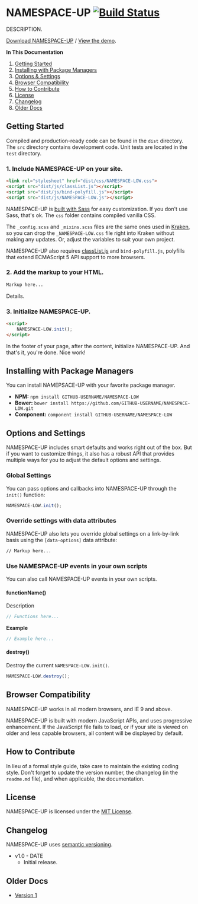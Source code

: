 # NAMESPACE-UP [![Build Status](https://travis-ci.org/GITHUB-USERNAME/NAMESPACE-LOW.svg)](https://travis-ci.org/GITHUB-USERNAME/NAMESPACE-LOW)
DESCRIPTION.

[Download NAMESPACE-UP](https://github.com/GITHUB-USERNAME/NAMESPACE-LOW/archive/master.zip) / [View the demo](http://GITHUB-USERNAME.github.io/NAMESPACE-LOW/).

**In This Documentation**

1. [Getting Started](#getting-started)
2. [Installing with Package Managers](#installing-with-package-managers)
3. [Options & Settings](#options-and-settings)
4. [Browser Compatibility](#browser-compatibility)
5. [How to Contribute](#how-to-contribute)
6. [License](#license)
7. [Changelog](#changelog)
8. [Older Docs](#older-docs)



## Getting Started

Compiled and production-ready code can be found in the `dist` directory. The `src` directory contains development code. Unit tests are located in the `test` directory.

### 1. Include NAMESPACE-UP on your site.

```html
<link rel="stylesheet" href="dist/css/NAMESPACE-LOW.css">
<script src="dist/js/classList.js"></script>
<script src="dist/js/bind-polyfill.js"></script>
<script src="dist/js/NAMESPACE-LOW.js"></script>
```

NAMESPACE-UP is [built with Sass](http://sass-lang.com/) for easy customization. If you don't use Sass, that's ok. The `css` folder contains compiled vanilla CSS.

The `_config.scss` and `_mixins.scss` files are the same ones used in [Kraken](http://GITHUB-USERNAME.github.io/kraken/), so you can drop the `_NAMESPACE-LOW.css` file right into Kraken without making any updates. Or, adjust the variables to suit your own project.

NAMESPACE-UP also requires [classList.js](https://github.com/eligrey/classList.js) and `bind-polyfill.js`, polyfills that extend ECMAScript 5 API support to more browsers.

### 2. Add the markup to your HTML.

```html
Markup here...
```

Details.

### 3. Initialize NAMESPACE-UP.

```html
<script>
	NAMESPACE-LOW.init();
</script>
```

In the footer of your page, after the content, initialize NAMESPACE-UP. And that's it, you're done. Nice work!



## Installing with Package Managers

You can install NAMEPSACE-UP with your favorite package manager.

* **NPM:** `npm install GITHUB-USERNAME/NAMESPACE-LOW`
* **Bower:** `bower install https://github.com/GITHUB-USERNAME/NAMESPACE-LOW.git`
* **Component:** `component install GITHUB-USERNAME/NAMESPACE-LOW`



## Options and Settings

NAMESPACE-UP includes smart defaults and works right out of the box. But if you want to customize things, it also has a robust API that provides multiple ways for you to adjust the default options and settings.

### Global Settings

You can pass options and callbacks into NAMESPACE-UP through the `init()` function:

```javascript
NAMESPACE-LOW.init();
```

### Override settings with data attributes

NAMESPACE-UP also lets you override global settings on a link-by-link basis using the `[data-options]` data attribute:

```html
// Markup here...
```

### Use NAMESPACE-UP events in your own scripts

You can also call NAMESPACE-UP events in your own scripts.

#### functionName()
Description

```javascript
// Functions here...
```

**Example**

```javascript
// Example here...
```

#### destroy()
Destroy the current `NAMESPACE-LOW.init()`.

```javascript
NAMESPACE-LOW.destroy();
```



## Browser Compatibility

NAMESPACE-UP works in all modern browsers, and IE 9 and above.

NAMESPACE-UP is built with modern JavaScript APIs, and uses progressive enhancement. If the JavaScript file fails to load, or if your site is viewed on older and less capable browsers, all content will be displayed by default.



## How to Contribute

In lieu of a formal style guide, take care to maintain the existing coding style. Don't forget to update the version number, the changelog (in the `readme.md` file), and when applicable, the documentation.



## License

NAMESPACE-UP is licensed under the [MIT License](http://gomakethings.com/mit/).



## Changelog

NAMESPACE-UP uses [semantic versioning](http://semver.org/).

* v1.0 - DATE
	* Initial release.



## Older Docs

* [Version 1](#)
